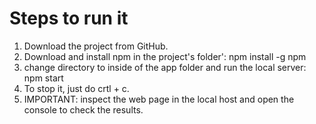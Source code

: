 # Steps to run it
1. Download the project from GitHub.
2. Download and install npm in the project's folder':
npm install -g npm
3. change directory to inside of the app folder and run the local server:
npm start
4. To stop it, just do crtl + c.
5. IMPORTANT: inspect the web page in the local host and open the console to check the results.
